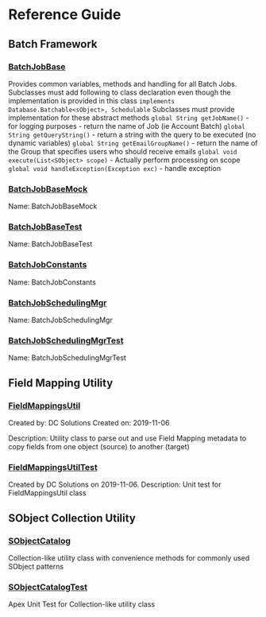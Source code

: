 # Reference Guide

## Batch Framework

### [BatchJobBase](batch-framework/BatchJobBase.md)

Provides common variables, methods and handling for all Batch Jobs. 
Subclasses must add following to class declaration even though the implementation is provided in this class 
 `implements Database.Batchable<sObject>, Schedulable` 
Subclasses must provide implementation for these abstract methods 
 `global String getJobName()` - for logging purposes - return the name of Job (ie Account Batch) 
 `global String getQueryString()` - return a string with the query to be executed (no dynamic variables) 
 `global String getEmailGroupName()` - return the name of the Group that specifies users who should receive emails 
 `global void execute(List<SObject> scope)` - Actually perform processing on scope 
 `global void handleException(Exception exc)` - handle exception

### [BatchJobBaseMock](batch-framework/BatchJobBaseMock.md)

Name: BatchJobBaseMock

### [BatchJobBaseTest](batch-framework/BatchJobBaseTest.md)

Name: BatchJobBaseTest

### [BatchJobConstants](batch-framework/BatchJobConstants.md)

Name: BatchJobConstants

### [BatchJobSchedulingMgr](batch-framework/BatchJobSchedulingMgr.md)

Name: BatchJobSchedulingMgr

### [BatchJobSchedulingMgrTest](batch-framework/BatchJobSchedulingMgrTest.md)

Name: BatchJobSchedulingMgrTest

## Field Mapping Utility

### [FieldMappingsUtil](field-mapping-utility/FieldMappingsUtil.md)

Created by: DC Solutions 
Created on: 2019-11-06 
 
Description: Utility class to parse out and use Field Mapping metadata to copy fields from 
one object (source) to another (target)

### [FieldMappingsUtilTest](field-mapping-utility/FieldMappingsUtilTest.md)

Created by DC Solutions on 2019-11-06. 
Description: Unit test for FieldMappingsUtil class

## SObject Collection Utility

### [SObjectCatalog](sobject-collection-utility/SObjectCatalog.md)

Collection-like utility class with convenience methods 
for commonly used SObject patterns

### [SObjectCatalogTest](sobject-collection-utility/SObjectCatalogTest.md)

Apex Unit Test for Collection-like utility class